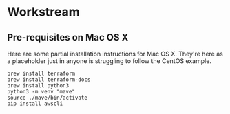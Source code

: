 Workstream
==========

Pre-requisites on Mac OS X
--------------

Here are some partial installation instructions for Mac OS X.  They're here as a placeholder just in anyone is struggling to follow the CentOS example.

```
brew install terraform
brew install terraform-docs
brew install python3
python3 -m venv "mave"
source ./mave/bin/activate
pip install awscli
```
